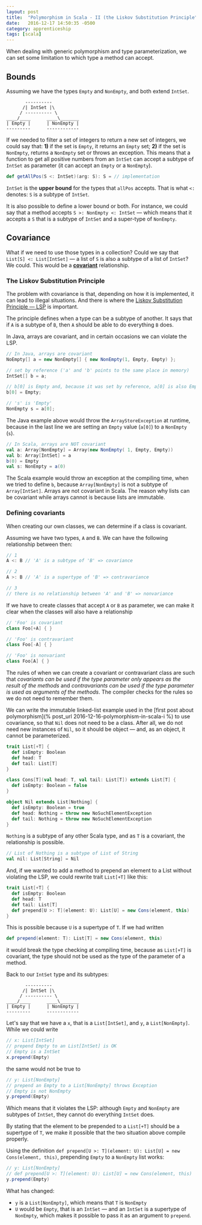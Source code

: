 ```yaml
---
layout: post
title:  "Polymorphism in Scala - II (the Liskov Substitution Principle")
date:   2016-12-17 14:50:35 -0500
category: apprenticeship
tags: [scala]
---
```


When dealing with generic polymorphism and type parameterization, we can set some limitation to which type a method can accept. <!--more-->

## Bounds

Assuming we have the types `Empty` and `NonEmpty`, and both extend `IntSet`.

```
       ----------
      /| IntSet |\
     / ---------- \
____/____      ____\_______  
| Empty |      | NonEmpty |
---------      ------------
```

If we needed to filter a set of integers to return a new set of integers, we could say that: **1)** if the set is `Empty`, it returns an `Empty` set; **2)** if the set is `NonEmpty`, returns a `NonEmpty` set or throws an exception. This means that a function to get all positive numbers from an `IntSet` can accept a subtype of `IntSet` as parameter (it can accept an `Empty` or a `NonEmpty`).

```scala
def getAllPos(S <: IntSet)(arg: S): S = // implementation
```

`IntSet` is the **upper bound** for the types that `allPos` accepts. That is what `<:` denotes: `S` is a subtype of `IntSet`.

It is also possible to define a lower bound or both. For instance, we could say that a method accepts `S >: NonEmpty <: IntSet` &mdash; which means that it accepts a `S` that is a subtype of `IntSet` and a super-type of `NonEmpty`.

## Covariance

What if we need to use those types in a collection? Could we say that `List[S] <: List[IntSet]` &mdash; a list of `S` is also a subtype of a list of `IntSet`? We could. This would be a [**covariant**](https://en.wikipedia.org/wiki/Covariance_and_contravariance_(computer_science)) relationship.

### The Liskov Substitution Principle

The problem with covariance is that, depending on how it is implemented, it can lead to illegal situations. And there is where the [Liskov Substitution Principle &mdash; LSP](https://en.wikipedia.org/wiki/Liskov_substitution_principle) is important.  

The principle defines when a type can be a subtype of another. It says that if `A` is a subtype of `B`, then `A` should be able to do everything `B` does.

In Java, arrays are covariant, and in certain occasions we can violate the LSP.

```java
// In Java, arrays are covariant
NoEmpty[] a = new NonEmpty[] { new NonEmpty(1, Empty, Empty) };

// set by reference ('a' and 'b' points to the same place in memory)
IntSet[] b = a;

// b[0] is Empty and, because it was set by reference, a[0] is also Empty
b[0] = Empty;

// 's' is 'Empty'
NonEmpty s = a[0];
```

The Java example above would throw the `ArrayStoreException` at runtime, because in the last line we are setting an `Empty` value (`a[0]`) to a `NonEmpty` (`s`).

```scala
// In Scala, arrays are NOT covariant
val a: Array[NonEmpty] = Array(new NonEmpty( 1, Empty, Empty))
val b: Array[IntSet] = a
b(0) = Empty
val s: NonEmpty = a(0)
```

The Scala example would throw an exception at the compiling time, when we tried to define `b`, because `Array[NonEmpty]` is not a subtype of `Array[IntSet]`. Arrays are not covariant in Scala. The reason why lists can be covariant while arrays cannot is because lists are immutable.

### Defining covariants

When creating our own classes, we can determine if a class is covariant.

Assuming we have two types, `A` and `B`. We can have the following relationship between then:

```scala
// 1
A <: B // 'A' is a subtype of 'B' => covariance

// 2
A >: B // 'A' is a supertype of 'B' => contravariance

// 3
// there is no relationship between 'A' and 'B' => nonvariance
```

If we have to create classes that accept `A` or `B` as parameter, we can make it clear when the classes will also have a relationship

```scala
// 'Foo' is covariant
class Foo[+A] { }

// 'Foo' is contravariant
class Foo[-A] { }

// 'Foo' is nonvariant
class Foo[A] { }
```

The rules of when we can create a covariant or contravariant class are such that *covariants can be used if the type parameter only appears as the result of the methods* and *contravariants can be used if the type parameter is used as arguments of the methods*. The compiler checks for the rules so we do not need to remember them.

We can write the immutable linked-list example used in the [first post about polymorphism](% post_url 2016-12-16-polymorphism-in-scala-i %) to use covariance, so that `Nil` does not need to be a class. After all, we do not need new instances of `Nil`, so it should be object &mdash; and, as an object, it cannot be parameterized.

```scala
trait List[+T] {
  def isEmpty: Boolean
  def head: T
  def tail: List[T]
}

class Cons[T](val head: T, val tail: List[T]) extends List[T] {
  def isEmpty: Boolean = false
}

object Nil extends List[Nothing] {
  def isEmpty: Boolean = true
  def head: Nothing = throw new NoSuchElementException
  def tail: Nothing = throw new NoSuchElementException
}
```

`Nothing` is a subtype of any other Scala type, and as `T` is a covariant, the relationship is possible.

```scala
// List of Nothing is a subtype of List of String
val nil: List[String] = Nil
```

And, if we wanted to add a method to prepend an element to a List without violating the LSP, we could rewrite trait `List[+T]` like this:

```scala
trait List[+T] {
  def isEmpty: Boolean
  def head: T
  def tail: List[T]
  def prepend[U >: T](element: U): List[U] = new Cons(element, this)
}
```

This is possible because `U` is a supertype of `T`. If we had written

```scala
def prepend(element: T): List[T] = new Cons(element, this)
```

it would break the type checking at compiling time, because as `List[+T]` is covariant, the type should not be used as the type of the parameter of a method.

Back to our `IntSet` type and its subtypes:

```
       ----------
      /| IntSet |\
     / ---------- \
____/____      ____\_______  
| Empty |      | NonEmpty |
---------      ------------
```

Let's say that we have a `x`, that is a `List[IntSet]`, and `y`, a `List[NonEmpty]`. While we could write

```scala
// x: List[IntSet]
// prepend Empty to an List[IntSet] is OK
// Empty is a IntSet
x.prepend(Empty)
```

the same would not be true to

```scala
// y: List[NonEmpty]
// prepend an Empty to a List[NonEmpty] throws Exception
// Empty is not NonEmpty
y.prepend(Empty)
```

Which means that it violates the LSP: although `Empty` and `NonEmpty` are subtypes of `IntSet`, they cannot do everything `IntSet` does.

By stating that the element to be prepended to a `List[+T]` should be a supertype of `T`, we make it possible that the two situation above compile properly.

Using the definition `def prepend[U >: T](element: U): List[U] = new Cons(element, this)`, prepending `Empty` to a `NonEmpty` list works:

```scala
// y: List[NonEmpty]
// def prepend[U >: T](element: U): List[U] = new Cons(element, this)
y.prepend(Empty)
```

What has changed:

- `y` is a `List[NonEmpty]`, which means that `T` is `NonEmpty`
- `U` would be `Empty`, that is an `IntSet` &mdash; and an `IntSet` is a supertype of `NonEmpty`, which makes it possible to pass it as an argument to `prepend`.
